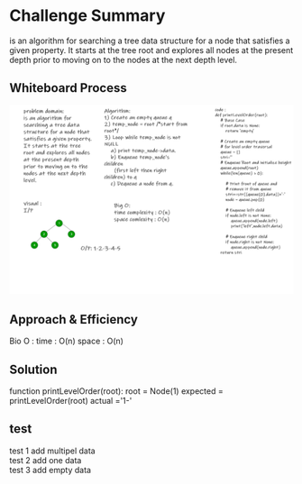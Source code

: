 # Challenge Summary
<!-- Description of the challenge -->
is an algorithm for searching a tree data structure for a node that satisfies a given property. It starts at the tree root and explores all nodes at the present depth prior to moving on to the nodes at the next depth level.

## Whiteboard Process
<!-- Embedded whiteboard image -->
<img src='tree-breadth-first.png'>

## Approach & Efficiency
<!-- What approach did you take? Why? What is the Big O space/time for this approach? -->
Bio O :
time : O(n)
space : O(n)
## Solution
<!-- Show how to run your code, and examples of it in action -->
function printLevelOrder(root):
 root = Node(1)
    expected = printLevelOrder(root)
    actual ='1-'

## test
test 1 add multipel data
<br>
test 2 add one data
<br>
test 3 add empty data
